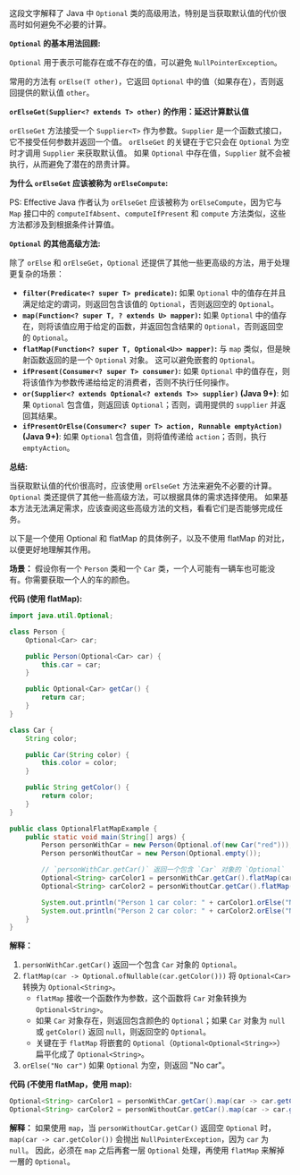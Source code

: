 这段文字解释了 Java 中 `Optional` 类的高级用法，特别是当获取默认值的代价很高时如何避免不必要的计算。

**`Optional` 的基本用法回顾:**

`Optional` 用于表示可能存在或不存在的值，可以避免 `NullPointerException`。  

常用的方法有 `orElse(T other)`，它返回 `Optional` 中的值（如果存在），否则返回提供的默认值 `other`。



**`orElseGet(Supplier<? extends T> other)` 的作用：延迟计算默认值**

`orElseGet` 方法接受一个 `Supplier<T>` 作为参数。`Supplier` 是一个函数式接口，它不接受任何参数并返回一个值。  `orElseGet` 的关键在于它只会在 `Optional` 为空时才调用 `Supplier` 来获取默认值。  如果 `Optional` 中存在值，`Supplier` 就不会被执行，从而避免了潜在的昂贵计算。

**为什么 `orElseGet` 应该被称为 `orElseCompute`:**

PS: Effective Java 作者认为 `orElseGet` 应该被称为 `orElseCompute`，因为它与 `Map` 接口中的 `computeIfAbsent`、`computeIfPresent` 和 `compute` 方法类似，这些方法都涉及到根据条件计算值。


**`Optional` 的其他高级方法:**

除了 `orElse` 和 `orElseGet`，`Optional` 还提供了其他一些更高级的方法，用于处理更复杂的场景：

* **`filter(Predicate<? super T> predicate)`:**  如果 `Optional` 中的值存在并且满足给定的谓词，则返回包含该值的 `Optional`，否则返回空的 `Optional`。
* **`map(Function<? super T, ? extends U> mapper)`:** 如果 `Optional` 中的值存在，则将该值应用于给定的函数，并返回包含结果的 `Optional`，否则返回空的 `Optional`。
* **`flatMap(Function<? super T, Optional<U>> mapper)`:**  与 `map` 类似，但是映射函数返回的是一个 `Optional` 对象。  这可以避免嵌套的 `Optional`。
* **`ifPresent(Consumer<? super T> consumer)`:** 如果 `Optional` 中的值存在，则将该值作为参数传递给给定的消费者，否则不执行任何操作。
* **`or(Supplier<? extends Optional<? extends T>> supplier)` (Java 9+)**: 如果 `Optional` 包含值，则返回该 `Optional`；否则，调用提供的 `supplier` 并返回其结果。
* **`ifPresentOrElse(Consumer<? super T> action, Runnable emptyAction)` (Java 9+)**: 如果 `Optional` 包含值，则将值传递给 `action`；否则，执行 `emptyAction`。


**总结:**

当获取默认值的代价很高时，应该使用 `orElseGet` 方法来避免不必要的计算。  `Optional` 类还提供了其他一些高级方法，可以根据具体的需求选择使用。  如果基本方法无法满足需求，应该查阅这些高级方法的文档，看看它们是否能够完成任务。


以下是一个使用 Optional 和 flatMap 的具体例子，以及不使用 flatMap 的对比，以便更好地理解其作用。

**场景：** 假设你有一个 `Person` 类和一个 `Car` 类，一个人可能有一辆车也可能没有。你需要获取一个人的车的颜色。

**代码 (使用 flatMap):**

```java
import java.util.Optional;

class Person {
    Optional<Car> car;

    public Person(Optional<Car> car) {
        this.car = car;
    }

    public Optional<Car> getCar() {
        return car;
    }
}

class Car {
    String color;

    public Car(String color) {
        this.color = color;
    }

    public String getColor() {
        return color;
    }
}

public class OptionalFlatMapExample {
    public static void main(String[] args) {
        Person personWithCar = new Person(Optional.of(new Car("red")));
        Person personWithoutCar = new Person(Optional.empty());

        // `personWithCar.getCar()` 返回一个包含 `Car` 对象的 `Optional`
        Optional<String> carColor1 = personWithCar.getCar().flatMap(car -> Optional.ofNullable(car.getColor()));
        Optional<String> carColor2 = personWithoutCar.getCar().flatMap(car -> Optional.ofNullable(car.getColor()));

        System.out.println("Person 1 car color: " + carColor1.orElse("No car")); // 输出: red
        System.out.println("Person 2 car color: " + carColor2.orElse("No car")); // 输出: No car
    }
}
```

**解释：**

1. `personWithCar.getCar()` 返回一个包含 `Car` 对象的 `Optional`。
2. `flatMap(car -> Optional.ofNullable(car.getColor()))`  将 `Optional<Car>` 转换为 `Optional<String>`。 
	- `flatMap` 接收一个函数作为参数，这个函数将 `Car` 对象转换为 `Optional<String>`。  
	- 如果 `Car` 对象存在，则返回包含颜色的 `Optional`；如果 `Car` 对象为 `null` 或 `getColor()` 返回 `null`，则返回空的 `Optional`。 
	- 关键在于 `flatMap` 将嵌套的 `Optional`（`Optional<Optional<String>>`）扁平化成了 `Optional<String>`。
1. `orElse("No car")`  如果 `Optional` 为空，则返回 "No car"。


**代码 (不使用 flatMap，使用 map):**

```java
Optional<String> carColor1 = personWithCar.getCar().map(car -> car.getColor()).orElse("No car"); // 可以正常工作
Optional<String> carColor2 = personWithoutCar.getCar().map(car -> car.getColor()).orElse("No car"); // 抛出 NullPointerException
```


**解释：**
如果使用 `map`，当 `personWithoutCar.getCar()` 返回空 `Optional` 时，`map(car -> car.getColor())` 会抛出 `NullPointerException`，因为 `car` 为 `null`。  因此，必须在 `map` 之后再套一层 `Optional` 处理，再使用 `flatMap` 来解掉一層的 `Optional`。

